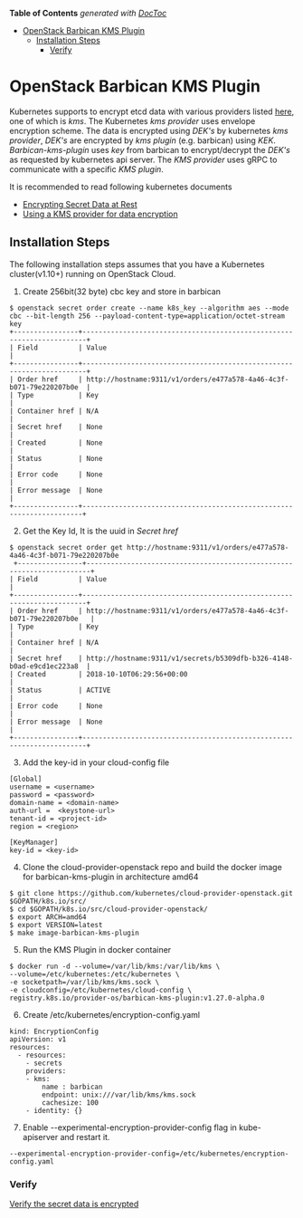 <!-- START doctoc generated TOC please keep comment here to allow auto update -->
<!-- DON'T EDIT THIS SECTION, INSTEAD RE-RUN doctoc TO UPDATE -->
**Table of Contents**  *generated with [DocToc](https://github.com/thlorenz/doctoc)*

- [OpenStack Barbican KMS Plugin](#openstack-barbican-kms-plugin)
  - [Installation Steps](#installation-steps)
    - [Verify](#verify)

<!-- END doctoc generated TOC please keep comment here to allow auto update -->

# OpenStack Barbican KMS Plugin
Kubernetes supports to encrypt etcd data with various providers listed [here](https://kubernetes.io/docs/tasks/administer-cluster/encrypt-data/#providers), one of which is *kms*. The Kubernetes *kms provider* uses envelope encryption scheme. The data is encrypted using *DEK's* by kubernetes *kms provider*, *DEK's* are encrypted by *kms plugin* (e.g. barbican) using *KEK*. *Barbican-kms-plugin* uses *key* from barbican to encrypt/decrypt the *DEK's* as requested by kubernetes api server. 
The *KMS provider* uses gRPC to communicate with a specific *KMS plugin*.

It is recommended to read following kubernetes documents  

* [Encrypting Secret Data at Rest](https://kubernetes.io/docs/tasks/administer-cluster/encrypt-data/#verifying-that-data-is-encrypted)  
* [Using a KMS provider for data encryption](https://kubernetes.io/docs/tasks/administer-cluster/kms-provider/)

## Installation Steps
The following installation steps assumes that you have a Kubernetes cluster(v1.10+) running on OpenStack Cloud.

1. Create 256bit(32 byte) cbc key and store in barbican
```
$ openstack secret order create --name k8s_key --algorithm aes --mode cbc --bit-length 256 --payload-content-type=application/octet-stream key
+----------------+-----------------------------------------------------------------------+
| Field          | Value                                                                 |
+----------------+-----------------------------------------------------------------------+
| Order href     | http://hostname:9311/v1/orders/e477a578-4a46-4c3f-b071-79e220207b0e  |
| Type           | Key                                                                  |
| Container href | N/A                                                                  |
| Secret href    | None                                                                 |
| Created        | None                                                                 |
| Status         | None                                                                 |
| Error code     | None                                                                 |
| Error message  | None                                                                 |
+----------------+----------------------------------------------------------------------+
```

2. Get the Key Id, It is the uuid in *Secret href*
```
$ openstack secret order get http://hostname:9311/v1/orders/e477a578-4a46-4c3f-b071-79e220207b0e
 +----------------+-----------------------------------------------------------------------+
| Field          | Value                                                                 |
+----------------+-----------------------------------------------------------------------+
| Order href     | http://hostname:9311/v1/orders/e477a578-4a46-4c3f-b071-79e220207b0e   |
| Type           | Key                                                                   |
| Container href | N/A                                                                   |
| Secret href    | http://hostname:9311/v1/secrets/b5309dfb-b326-4148-b0ad-e9cd1ec223a8  |
| Created        | 2018-10-10T06:29:56+00:00                                             |
| Status         | ACTIVE                                                                |
| Error code     | None                                                                  |
| Error message  | None                                                                  |
+----------------+-----------------------------------------------------------------------+
```

3. Add the key-id in your cloud-config file
```
[Global]
username = <username>
password = <password>
domain-name = <domain-name>
auth-url =  <keystone-url>
tenant-id = <project-id>
region = <region>

[KeyManager]
key-id = <key-id>
```

4. Clone the cloud-provider-openstack repo and build the docker image for barbican-kms-plugin in architecture amd64
```
$ git clone https://github.com/kubernetes/cloud-provider-openstack.git $GOPATH/k8s.io/src/
$ cd $GOPATH/k8s.io/src/cloud-provider-openstack/
$ export ARCH=amd64
$ export VERSION=latest
$ make image-barbican-kms-plugin
```

5. Run the KMS Plugin in docker container
```
$ docker run -d --volume=/var/lib/kms:/var/lib/kms \
--volume=/etc/kubernetes:/etc/kubernetes \
-e socketpath=/var/lib/kms/kms.sock \
-e cloudconfig=/etc/kubernetes/cloud-config \
registry.k8s.io/provider-os/barbican-kms-plugin:v1.27.0-alpha.0
```
6. Create /etc/kubernetes/encryption-config.yaml
```
kind: EncryptionConfig
apiVersion: v1
resources:
  - resources:
    - secrets
    providers:
    - kms:
        name : barbican
        endpoint: unix:///var/lib/kms/kms.sock
        cachesize: 100
    - identity: {}
 ```
7. Enable --experimental-encryption-provider-config flag in kube-apiserver and restart it.
```
--experimental-encryption-provider-config=/etc/kubernetes/encryption-config.yaml
```

### Verify
[Verify the secret data is encrypted](https://kubernetes.io/docs/tasks/administer-cluster/encrypt-data/#verifying-that-data-is-encrypted
)
